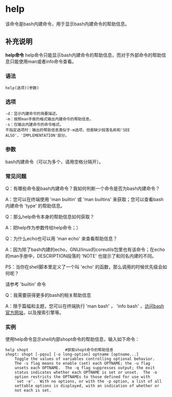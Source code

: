 help
===

该命令是bash内建命令，用于显示bash内建命令的帮助信息。

## 补充说明

**help命令** help命令只能显示bash内建命令的帮助信息，而对于外部命令的帮助信息只能使用man或者info命令查看。

###  语法

```shell
help(选项)(参数)
```

###  选项

```shell
-d：显示内建命令的简要描述。
-m：按照man手册的格式输出内建命令的帮助信息。
-s：仅输出内建命令的命令格式。
不指定选项时：输出的帮助信息类似于-m选项，但是缺少段落名称和'SEE ALSO'，'IMPLEMENTATION'部分。
```

###  参数

bash内建命令（可以为多个，请用空格分隔开）。

### 常见问题

Q：有哪些命令是bash内建命令？我如何判断一个命令是否为bash内建命令？

A：您可以在终端使用 'man builtin' 或 'man builtins' 来获取；您可以查看bash内建命令 'type' 的帮助信息。

Q：那么help命令本身的帮助信息如何获取？

A：把help作为参数传给help命令；）

Q：为什么echo也可以用 'man echo' 来查看帮助信息？

A：因为除了bash内建的echo，GNU/linux的coreutils包里也有该命令；在echo的man手册中，DESCRIPTION段落的 'NOTE' 也提示了和同名内建的不同。

PS：当你在shell脚本里定义了一个叫 'echo' 的函数，那么调用的时候优先级会如何呢？

请参考 'builtin' 命令

Q：我需要获得更多的bash的相关帮助信息

A：限于篇幅和主题，您可以在终端执行 'man bash' ， 'info bash' ，[访问bash官方网站](http://www.gnu.org/software/bash/)，以及搜索引擎等。


###  实例

使用help命令显示shell内部shopt命令的帮助信息，输入如下命令：

```shell
help shopt                #获取shopt命令的帮助信息
shopt: shopt [-pqsu] [-o long-option] optname [optname...]
    Toggle the values of variables controlling optional behavior.
    The -s flag means to enable (set) each OPTNAME; the -u flag
    unsets each OPTNAME.  The -q flag suppresses output; the exit
    status indicates whether each OPTNAME is set or unset.  The -o
    option restricts the OPTNAMEs to those defined for use with
    `set -o'.  With no options, or with the -p option, a list of all
    settable options is displayed, with an indication of whether or
    not each is set.
```



